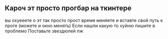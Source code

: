 ## Кароч эт просто прогбар на ткинтере

вы охуееете о эт так просто прост время меняете и вставте свой путь к проге (можете и окно менять)
Если нашли какую то хуйню пишите в проблемо
Поставьте звездюлей пж
